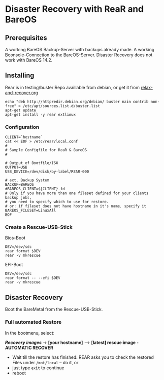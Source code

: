 # Disaster Recovery with ReaR and BareOS

## Prerequisites
A working BareOS Backup-Server with backups already made.
A working Bconsole-Connection to the BareOS-Server.
Disaster Recovery does not work with BareOS 14.2.

## Installing
Rear is in testing/buster Repo availlable from debian, or get it from [relax-and-recover.org](http://relax-and-recover.org/download/)
```
echo "deb http://httpredir.debian.org/debian/ buster main contrib non-free" > /etc/apt/sources.list.d/buster.list
apt-get update
apt-get install -y rear extlinux
```

### Configuration
```
CLIENT=`hostname`
cat << EOF > /etc/rear/local.conf
#
# Sample Configfile for ReaR & BareOS
#

# Output of Bootfile/ISO
OUTPUT=USB
USB_DEVICE=/dev/disk/by-label/REAR-000

# ext. Backup System
BACKUP=BAREOS
#BAREOS_CLIENT=${CLIENT}-fd
# Only if you have more than one fileset defined for your clients backup jobs,
# you need to specify which to use for restore.
# or: if fileset does not have hostname in it's name, specify it
BAREOS_FILESET=LinuxAll
EOF
```


### Create a Rescue-USB-Stick
Bios-Boot  
```
DEV=/dev/sdc
rear format $DEV
rear -v mkrescue
```
EFI-Boot  
```
DEV=/dev/sdc
rear format -- --efi $DEV
rear -v mkrescue
```

## Disaster Recovery
Boot the BareMetal from the Rescue-USB-Stick.

### Full automated Restore
In the bootmenu, select:

***Recovery images***
 -> **[your hostname]**
  --> **[latest] rescue image - AUTOMATIC RECOVER**

* Wait till the restore has finished. REAR asks you to check the restored Files under `/mnt/local` – do it, or
* just type `exit` to continue  
* reboot

